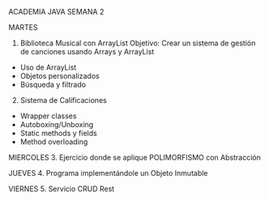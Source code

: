 ACADEMIA JAVA SEMANA 2

MARTES
1. Biblioteca Musical con ArrayList
Objetivo: Crear un sistema de gestión de canciones usando Arrays y ArrayList
- Uso de ArrayList
- Objetos personalizados
- Búsqueda y filtrado

2. Sistema de Calificaciones
- Wrapper classes
- Autoboxing/Unboxing
- Static methods y fields
- Method overloading

MIERCOLES
3. Ejercicio donde se aplique POLIMORFISMO con Abstracción

JUEVES
4. Programa implementándole un Objeto Inmutable

VIERNES
5. Servicio CRUD Rest
